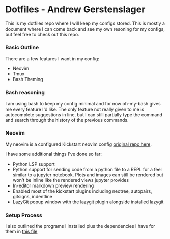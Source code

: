 # Dotfiles - Andrew Gerstenslager

This is my dotfiles repo where I will keep my configs stored. This is mostly a document where I can come back and see my own resoning for my configs, but feel free to check out this repo.

### Basic Outline
There are a few features I want in my config:
- Neovim
- Tmux
- Bash Theming

### Bash reasoning
I am using bash to keep my config minimal and for now oh-my-bash gives me every feature I'd like. The only feature not really given to me is autocomplete suggestions in line, but I can still partially type the command and search through the history of the previous commands.

### Neovim
My neovim is a configured Kickstart neovim config [original repo here](https://github.com/nvim-lua/kickstart.nvim).

I have some additional things I've done so far:
- Python LSP support
- Python support for sending code from a python file to a REPL for a feel similar to a jupyter notebook. Plots and images can still be rendered but won't be inline like the rendered views jupyter provides
- In-editor markdown preview rendering
- Enabled most of the kickstart plugins including neotree, autopairs, gitsigns, indentline
- LazyGit popup window with the lazygit plugin alongside installed lazygit

### Setup Process
I also outlined the programs I installed plus the dependencies I have for them in [this file](things_installed.sh)
